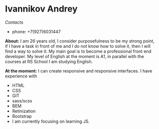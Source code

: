 # Ivannikov Andrey

*Contacts*
* phone:  +7(927)6031447

**About:**
    I am 26 years old, I consider purposefulness to be my strong point, if I have a task in front of me and I do not know how to solve it, then I will find a way to solve it. My main goal is to become a professional front end developer.
   My level of English at the moment is A1, in parallel with the courses at RS School  I am studying English.

**At the moment:** I can create responsive and responsive interfaces. I have experience with
* HTML
* CSS
* GIT
* sass/scss
* BEM
* Retinization
* Bootstrap
* I am currently focusing on learning JS.
